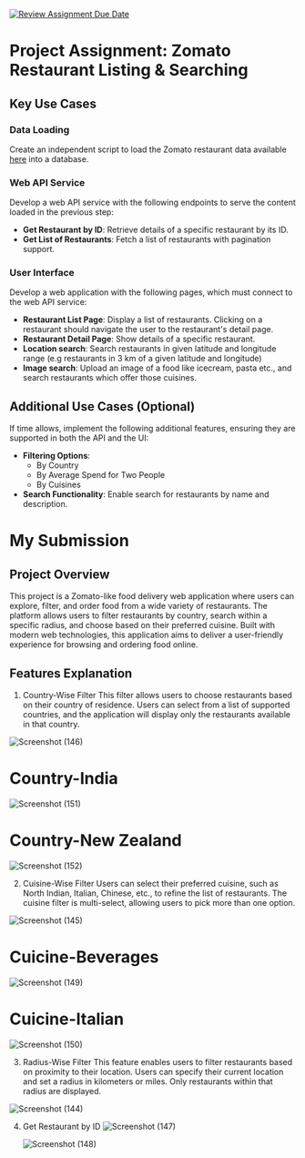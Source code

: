 [![Review Assignment Due Date](https://classroom.github.com/assets/deadline-readme-button-22041afd0340ce965d47ae6ef1cefeee28c7c493a6346c4f15d667ab976d596c.svg)](https://classroom.github.com/a/JTy-CUJF)
# Project Assignment: Zomato Restaurant Listing & Searching
 
## Key Use Cases
 
### Data Loading
Create an independent script to load the Zomato restaurant data available [here](https://www.kaggle.com/datasets/shrutimehta/zomato-restaurants-data) into a database.
 
### Web API Service
Develop a web API service with the following endpoints to serve the content loaded in the previous step:
  - **Get Restaurant by ID**: Retrieve details of a specific restaurant by its ID.
  - **Get List of Restaurants**: Fetch a list of restaurants with pagination support.
 
### User Interface
Develop a web application with the following pages, which must connect to the web API service:
  - **Restaurant List Page**: Display a list of restaurants. Clicking on a restaurant should navigate the user to the restaurant's detail page.
  - **Restaurant Detail Page**: Show details of a specific restaurant.
  - **Location search**: Search restaurants in given latitude and longitude range (e.g restaurants in 3 km of a given latitude and longitude)
  - **Image search**: Upload an image of a food like icecream, pasta etc., and search restaurants which offer those cuisines.

## Additional Use Cases (Optional)
If time allows, implement the following additional features, ensuring they are supported in both the API and the UI:
- **Filtering Options**:
  - By Country
  - By Average Spend for Two People
  - By Cuisines
- **Search Functionality**: Enable search for restaurants by name and description.






# My Submission

## Project Overview
This project is a Zomato-like food delivery web application where users can explore, filter, and order food from a wide variety of restaurants. The platform allows users to filter restaurants by country, search within a specific radius, and choose based on their preferred cuisine. Built with modern web technologies, this application aims to deliver a user-friendly experience for browsing and ordering food online.

## Features Explanation
1. Country-Wise Filter
This filter allows users to choose restaurants based on their country of residence. Users can select from a list of supported countries, and the application will display only the restaurants available in that country.

![Screenshot (146)](https://github.com/user-attachments/assets/47c9f885-6b21-40a7-b77d-7a2930f971c0)

# Country-India
![Screenshot (151)](https://github.com/user-attachments/assets/9c8a6512-30e2-40f7-916e-83c72127fb49)

# Country-New Zealand
![Screenshot (152)](https://github.com/user-attachments/assets/b2c8e103-0ed6-41db-9144-43031698ac0c)


2. Cuisine-Wise Filter
Users can select their preferred cuisine, such as North Indian, Italian, Chinese, etc., to refine the list of restaurants. The cuisine filter is multi-select, allowing users to pick more than one option.

![Screenshot (145)](https://github.com/user-attachments/assets/1211dd4c-0bb3-42c1-ab70-6dc8d8e7321d)

# Cuicine-Beverages
![Screenshot (149)](https://github.com/user-attachments/assets/b9014895-20eb-4a0d-b6b3-15cfecf70723)

# Cuicine-Italian
![Screenshot (150)](https://github.com/user-attachments/assets/03afd3f0-901c-4e42-bc4d-143e87fa50d5)


3. Radius-Wise Filter
This feature enables users to filter restaurants based on proximity to their location. Users can specify their current location and set a radius in kilometers or miles. Only restaurants within that radius are displayed.

![Screenshot (144)](https://github.com/user-attachments/assets/7b9900c5-2e0d-4de7-a953-87de78107a8e)

4. Get Restaurant by ID
   ![Screenshot (147)](https://github.com/user-attachments/assets/d398b47a-cc89-4036-a0f6-93c0e3b005b7)

   ![Screenshot (148)](https://github.com/user-attachments/assets/8a803332-1cfd-48b1-968f-2c5f5be3621e)





